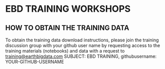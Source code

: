 # EBD TRAINING WORKSHOPS
## HOW TO OBTAIN THE TRAINING DATA

To obtain the training data download instructions, please join the training discussion group with your github user name by requesting access to the training materials (notebooks) and data with a request to [training@earthbigdata.com](mailto:training@earthbigdata.com) SUBJECT: EBD TRAINING, githubusername: YOUR-GITHUB-USERNAME
